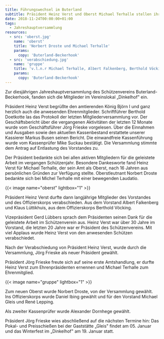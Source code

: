 ```yaml
---
title: Führungswechsel im Buterland
subtitle: Präsident Heinz Verst und Oberst Michael Terhalle stellen ihr Amt zur Verfügung
date: 2018-11-24T00:00:00+01:00
tags:
  - Jahreshauptversammlung
resources:
  - src: 'oberst.jpg'
    name: 'oberst'
    title: 'Norbert Droste und Michael Terhalle'
    params:
      copy: 'Buterland-Beckerhook'
  - src: 'verabschiedung.jpg'
    name: 'gruppe'
    title: 'v.l.n.r Michael Terhalle, Albert Falkenberg, Berthold Vöcking, Klaus Lüttikhuis, Heinz Verst, Jörg Frieske'
    params:
      copy: 'Buterland-Beckerhook'      
---
```


Zur diesjährigen Jahreshauptversammlung des Schützenvereins Buterland-Beckerhook, fanden sich die Mitglieder im 
Vereinslokal „Dinkelhof" ein.

Präsident Heinz Verst begrüßte den amtierenden König Björn I und ganz herzlich auch die anwesenden Ehrenmitglieder. 
Schriftführer Berthold Doetkotte las das Protokoll der letzten Mitgliederversammlung vor. Der Geschäftsbericht über die 
vergangenen Aktivitäten der letzten 12 Monate wurde vom Geschäftsführer Jörg Frieske vorgelesen. Über die Einnahmen und 
Ausgaben sowie den aktuellen Kassenbestand erstattete unserer Kassierer Markus Busen seinen  Bericht. Die einwandfreie 
Kassenführung wurde vom Kassenprüfer Mike Suckau bestätigt. Die Versammlung stimmte dem Antrag auf Entlastung des 
Vorstandes  zu.

Der Präsident bedankte sich bei allen aktiven Mitgliedern für die geleistete Arbeit im vergangen Schützenjahr. 
Besondere Dankesworte fand Heinz Verst für Michael Terhalle, der sein Amt als Oberst, nach 16 Jahren aus persönlichen 
Gründen zur Verfügung stellte. Oberstleutnant Norbert Droste bedankte sich bei Michel Terhalle mit einer bewegenden Laudatio.

{{< image name="oberst" lightbox="1" >}}

Präsident Heinz Verst durfte dann langjährige Mitglieder des Vorstandes und des Offizierskorps verabschieden. 
Aus dem Vorstand Albert Falkenberg und Klaus Lüttikhuis, aus dem Offizierskorps Berthold Vöcking.

Vizepräsident Gerd Lübbers sprach dem Präsidenten seinen Dank für die geleistete Arbeit im Schützenverein aus. 
Heinz Verst war über 30 Jahre im Vorstand, die letzten 20 Jahre war er Präsident des Schützenvereins. 
Mit viel Applaus wurde Heinz Verst von den anwesenden Schützen verabschiedet.

Nach der Verabschiedung von Präsident Heinz Verst, wurde durch die Versammlung, Jörg Frieske als neuer Präsident gewählt.

Präsident Jörg Frieske freute sich auf seine erste Amtshandlung, er durfte Heinz Verst zum Ehrenpräsidenten ernennen 
und Michael Terhalle zum Ehrenmitglied.

{{< image name="gruppe" lightbox="1" >}}

Zum neuen Oberst wurde Norbert Droste, von der Versammlung gewählt. Ins Offizierskorps wurde Daniel Ibing gewählt 
und für den Vorstand Michael Gleis und René Lepping. 

Als zweiter Kassenprüfer wurde Alexander Dornhege gewählt.

Präsident Jörg Frieske wies abschließend auf die nächsten Termine hin: Das Pokal- und Preisschießen bei der 
Gaststätte „Gleis" findet am 05. Januar und das Winterfest im „Dinkelhof" am 19. Januar statt.
